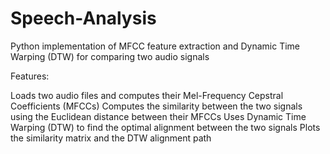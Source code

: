 # Speech-Analysis
Python implementation of MFCC feature extraction and Dynamic Time Warping (DTW) for comparing two audio signals

Features:

Loads two audio files and computes their Mel-Frequency Cepstral Coefficients (MFCCs)
Computes the similarity between the two signals using the Euclidean distance between their MFCCs
Uses Dynamic Time Warping (DTW) to find the optimal alignment between the two signals
Plots the similarity matrix and the DTW alignment path
